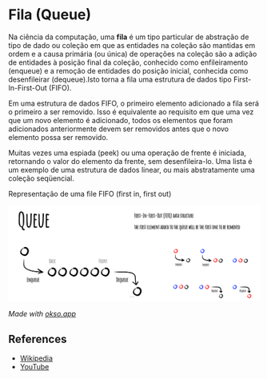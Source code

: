 # Fila (Queue)

Na ciência da computação, uma **fila** é um tipo particular de abstração
de tipo de dado ou coleção em que as entidades na coleção são mantidas em
ordem e a causa primária (ou única) de operações na coleção são a
adição de entidades à posição final da coleção, conhecido como enfileiramento
(enqueue) e a remoção de entidades do posição inicial, conhecida como desenfileirar
(dequeue).Isto torna a fila uma estrutura de dados tipo First-In-First-Out (FIFO).

Em uma estrutura de dados FIFO, o primeiro elemento adicionado a fila
será o primeiro a ser removido. Isso é equivalente ao requisito em que uma vez
que um novo elemento é adicionado, todos os elementos que foram adicionados
anteriormente devem ser removidos antes que o novo elemento possa ser removido.

Muitas vezes uma espiada (peek) ou uma operação de frente é iniciada,
retornando o valor do elemento da frente, sem desenfileira-lo. Uma lista é
um exemplo de uma estrutura de dados linear, ou mais abstratamente uma
coleção seqüencial.

Representação de uma file FIFO (first in, first out)

![Queue](./images/queue.jpeg)

_Made with [okso.app](https://okso.app)_

## References

- [Wikipedia](<https://en.wikipedia.org/wiki/Queue_(abstract_data_type)>)
- [YouTube](https://www.youtube.com/watch?v=wjI1WNcIntg&list=PLLXdhg_r2hKA7DPDsunoDZ-Z769jWn4R8&index=3&)
